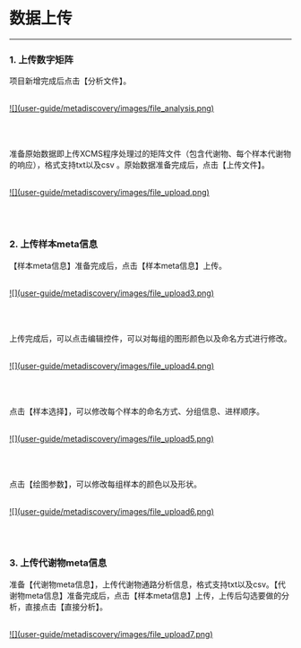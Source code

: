 <!-- 数据上传 -->

# **数据上传** 

<hr/>

### **1. 上传数字矩阵**

项目新增完成后点击【分析文件】。
<br/>
<br/>
<p class="discoveryImg">
<a href="user-guide/metadiscovery/images/file_analysis.png" class="fancybox" data-rel="fancybox">
![](user-guide/metadiscovery/images/file_analysis.png)
</a>
</p>
<br/>
<br/>

准备原始数据即上传XCMS程序处理过的矩阵文件（包含代谢物、每个样本代谢物的响应），格式支持txt以及csv 。原始数据准备完成后，点击【上传文件】。
<br/>
<br/>
<p class="discoveryImg">
<a href="user-guide/metadiscovery/images/file_upload.png" class="fancybox" data-rel="fancybox">
![](user-guide/metadiscovery/images/file_upload.png)
</a>
</p>
<br/>
<br/>

### **2. 上传样本meta信息**

【样本meta信息】准备完成后，点击【样本meta信息】上传。
<br/>
<br/>
<p class="discoveryImg">
<a href="user-guide/metadiscovery/images/file_upload3.png" class="fancybox" data-rel="fancybox">
![](user-guide/metadiscovery/images/file_upload3.png)
</a>
</p>
<br/>
<br/>

上传完成后，可以点击编辑控件，可以对每组的图形颜色以及命名方式进行修改。
<br/>
<br/>
<p class="discoveryImg">
<a href="user-guide/metadiscovery/images/file_upload4.png" class="fancybox" data-rel="fancybox">
![](user-guide/metadiscovery/images/file_upload4.png)
</a>
</p>
<br/>
<br/>

点击【样本选择】，可以修改每个样本的命名方式、分组信息、进样顺序。
<br/>
<br/>
<p class="discoveryImg">
<a href="user-guide/metadiscovery/images/file_upload5.png" class="fancybox" data-rel="fancybox">
![](user-guide/metadiscovery/images/file_upload5.png)
</a>
</p>
<br/>
<br/>

点击【绘图参数】，可以修改每组样本的颜色以及形状。
<br/>
<br/>
<p class="discoveryImg">
<a href="user-guide/metadiscovery/images/file_upload6.png" class="fancybox" data-rel="fancybox">
![](user-guide/metadiscovery/images/file_upload6.png)
</a>
</p>
<br/>
<br/>

### **3. 上传代谢物meta信息**

准备【代谢物meta信息】，上传代谢物通路分析信息，格式支持txt以及csv。【代谢物meta信息】准备完成后，点击【样本meta信息】上传，上传后勾选要做的分析，直接点击【直接分析】。
<br/>
<br/>
<p class="discoveryImg">
<a href="user-guide/metadiscovery/images/file_upload7.png" class="fancybox" data-rel="fancybox">
![](user-guide/metadiscovery/images/file_upload7.png)
</a>
</p>
<br/>
<br/>